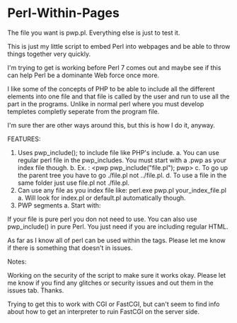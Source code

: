 # Perl-Within-Pages

The file you want is pwp.pl. Everything else is just to test it.

This is just my little script to embed Perl into webpages and be able to throw things together very quickly.

I'm trying to get is working before Perl 7 comes out and maybe see if this can help Perl be a dominante Web force once more.

I like some of the concepts of PHP to be able to include all the different elements into one file and that file is called by the user and run to use all the part in the programs. Unlike in normal perl where you must develop templetes completly seperate from the program file.

I'm sure ther are other ways around this, but this is how I do it, anyway.

FEATURES:

1. Uses pwp_include(); to include file like PHP's include.
    a. You can use regular perl file in the pwp_includes. You must start with a .pwp as your index file though.
    b. Ex. : <pwp pwp_include("file.pl"); pwp>
    c. To go up the parent tree you have to go ./file.pl not ../file.pl.
    d. To use a file in the same folder just use file.pl not ./file.pl.
3. Can use any file as you index file like:
    perl.exe pwp.pl your_index_file.pl
    a. Will look for index.pl or default.pl automatically though.
4. PWP segments
    a. Start with: <pwp
    b. End with: pwp>

If your file is pure perl you don not need <pwp pwp> to use. You can also use pwp_include() in pure Perl. You just need <pwp pwp> if you are including regular HTML.

As far as I know all of perl can be used within the <pwp pwp> tags. Please let me know if there is something that doesn't in issues.

Notes:

Working on the security of the script to make sure it works okay. Please let me know if you find any glitches or security issues and out them in the issues tab. Thanks.

Trying to get this to work with CGI or FastCGI, but can't seem to find info about how to get an interpreter to ruin FastCGI on the server side.